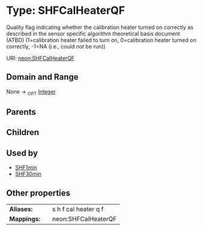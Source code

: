 
# Type: SHFCalHeaterQF


Quality flag indicating whether the calibration heater turned on correctly as described in the sensor specific algorithm theoretical basis document  (ATBD) (1=calibration heater failed to turn on, 0=calibration heater turned on correctly, -1=NA (i.e., could not be run))

URI: [neon:SHFCalHeaterQF](https://data.neonscience.org/SHFCalHeaterQF)


## Domain and Range

None ->  <sub>OPT</sub> [Integer](types/Integer.md)

## Parents


## Children


## Used by

 * [SHF1min](SHF1min.md)
 * [SHF30min](SHF30min.md)

## Other properties

|  |  |  |
| --- | --- | --- |
| **Aliases:** | | s h f cal heater q f |
| **Mappings:** | | neon:SHFCalHeaterQF |

